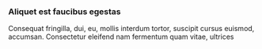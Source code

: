 ### Aliquet est faucibus egestas

Consequat fringilla, dui, eu, mollis interdum tortor, suscipit cursus euismod, accumsan. Consectetur eleifend nam fermentum quam vitae, ultrices


